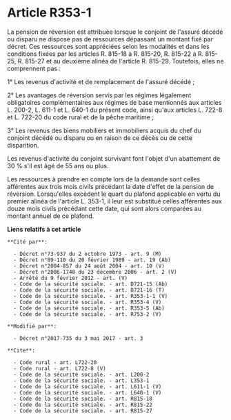 # Article R353-1

La pension de réversion est attribuée lorsque le conjoint de l'assuré décédé ou disparu ne dispose pas de ressources
dépassant un montant fixé par décret. Ces ressources sont appréciées selon les modalités et dans les conditions fixées par
les articles R. 815-18 à R. 815-20, R. 815-22 à R. 815-25, R. 815-27 et au deuxième alinéa de l'article R. 815-29. Toutefois,
elles ne comprennent pas : 

1° Les revenus d'activité et de remplacement de l'assuré décédé ; 

2° Les avantages de réversion servis par les régimes légalement obligatoires complémentaires aux régimes de base mentionnés
aux articles L. 200-2, L. 611-1 et L. 640-1 du présent code, ainsi qu'aux articles L. 722-8 et L. 722-20 du code rural et de
la pêche maritime ; 

3° Les revenus des biens mobiliers et immobiliers acquis du chef du conjoint décédé ou disparu ou en raison de ce décès ou de
cette disparition. 

Les revenus d'activité du conjoint survivant font l'objet d'un abattement de 30 % s'il est âgé de 55 ans ou plus. 

Les ressources à prendre en compte lors de la demande sont celles afférentes aux trois mois civils précédant la date d'effet
de la pension de réversion. Lorsqu'elles excèdent le quart du plafond applicable en vertu du premier alinéa de l'article L.
353-1, il leur est substitué celles afférentes aux douze mois civils précédant cette date, qui sont alors comparées au
montant annuel de ce plafond.

**Liens relatifs à cet article**

	**Cité par**:

	  - Décret n°73-937 du 2 octobre 1973 - art. 9 (M)
	  - Décret n°89-110 du 20 février 1989 - art. 19 (Ab)
	  - Décret n°2004-857 du 24 août 2004 - art. 10 (V)
	  - Décret n°2006-1748 du 23 décembre 2006 - art. 2 (V)
	  - Arrêté du 9 février 2012 - art. (V)
	  - Code de la sécurité sociale. - art. D721-15 (Ab)
	  - Code de la sécurité sociale. - art. D721-16 (T)
	  - Code de la sécurité sociale. - art. R353-1-1 (V)
	  - Code de la sécurité sociale. - art. R353-4 (V)
	  - Code de la sécurité sociale. - art. R353-5 (Ab)
	  - Code de la sécurité sociale. - art. R753-2 (V)

	**Modifié par**:

	  - Décret n°2017-735 du 3 mai 2017 - art. 3

	**Cite**:

	  - Code rural - art. L722-20
	  - Code rural - art. L722-8 (V)
	  - Code de la sécurité sociale. - art. L200-2
	  - Code de la sécurité sociale. - art. L353-1
	  - Code de la sécurité sociale. - art. L611-1 (V)
	  - Code de la sécurité sociale. - art. L640-1 (V)
	  - Code de la sécurité sociale. - art. R815-18
	  - Code de la sécurité sociale. - art. R815-22
	  - Code de la sécurité sociale. - art. R815-27
